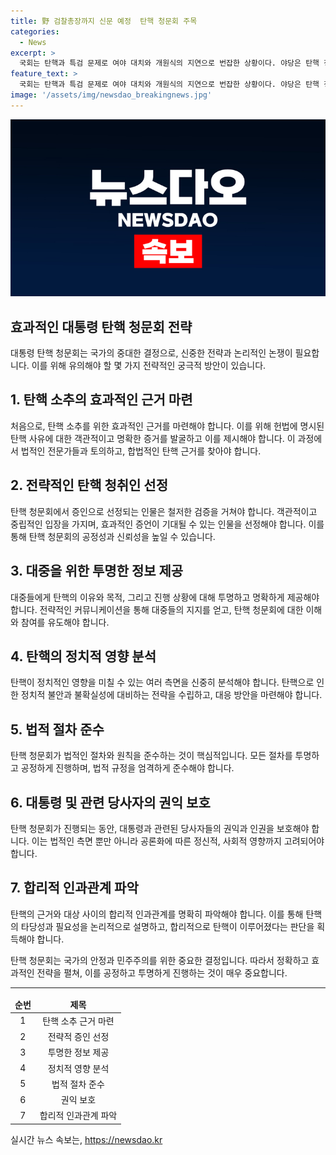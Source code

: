 ```yaml
---
title: 野 검찰총장까지 신문 예정  탄핵 청문회 주목
categories:
  - News
excerpt: >
  국회는 탄핵과 특검 문제로 여야 대치와 개원식의 지연으로 번잡한 상황이다. 야당은 탄핵 청문회와 여러 소추안을 국회에 제출하며 헌정 질서를 교란 중이라고 주장하고 있다. 그러나 이에 대한 비판도 있으며, 탄핵의 이유와 관련된 사례들을 들며 심각한 상황인지에 대한 의견을 제시하고 있다. 야당의 의도와 대통령 부인 등을 증인으로 불러 특정 인물을 모욕하려는 의도도 지적되고 있다. 현재 상황에서 탄핵 청문회는 중단되어야 한다는 견해가 있다.
feature_text: >
  국회는 탄핵과 특검 문제로 여야 대치와 개원식의 지연으로 번잡한 상황이다. 야당은 탄핵 청문회와 여러 소추안을 국회에 제출하며 헌정 질서를 교란 중이라고 주장하고 있다. 그러나 이에 대한 비판도 있으며, 탄핵의 이유와 관련된 사례들을 들며 심각한 상황인지에 대한 의견을 제시하고 있다. 야당의 의도와 대통령 부인 등을 증인으로 불러 특정 인물을 모욕하려는 의도도 지적되고 있다. 현재 상황에서 탄핵 청문회는 중단되어야 한다는 견해가 있다.
image: '/assets/img/newsdao_breakingnews.jpg'
---
```


<p><img src="/assets/img/newsdao_breakingnews.jpg" alt="firstkoreanews 속보" /></p>

<h2>효과적인 대통령 탄핵 청문회 전략</h2>

<p data-ke-size="size16">대통령 탄핵 청문회는 국가의 중대한 결정으로, 신중한 전략과 논리적인 논쟁이 필요합니다. 이를 위해 유의해야 할 몇 가지 전략적인 궁극적 방안이 있습니다.</p>

<h2 data-ke-size="size26">1. 탄핵 소추의 효과적인 근거 마련</h2>

<p data-ke-size="size16">처음으로, 탄핵 소추를 위한 효과적인 근거를 마련해야 합니다. 이를 위해 헌법에 명시된 탄핵 사유에 대한 객관적이고 명확한 증거를 발굴하고 이를 제시해야 합니다. 이 과정에서 법적인 전문가들과 토의하고, 합법적인 탄핵 근거를 찾아야 합니다.</p>

<h2 data-ke-size="size26">2. 전략적인 탄핵 청취인 선정</h2>

<p data-ke-size="size16">탄핵 청문회에서 증인으로 선정되는 인물은 철저한 검증을 거쳐야 합니다. 객관적이고 중립적인 입장을 가지며, 효과적인 증언이 기대될 수 있는 인물을 선정해야 합니다. 이를 통해 탄핵 청문회의 공정성과 신뢰성을 높일 수 있습니다.</p>

<h2 data-ke-size="size26">3. 대중을 위한 투명한 정보 제공</h2>

<p data-ke-size="size16">대중들에게 탄핵의 이유와 목적, 그리고 진행 상황에 대해 투명하고 명확하게 제공해야 합니다. 전략적인 커뮤니케이션을 통해 대중들의 지지를 얻고, 탄핵 청문회에 대한 이해와 참여를 유도해야 합니다.</p>

<h2 data-ke-size="size26">4. 탄핵의 정치적 영향 분석</h2>

<p data-ke-size="size16">탄핵이 정치적인 영향을 미칠 수 있는 여러 측면을 신중히 분석해야 합니다. 탄핵으로 인한 정치적 불안과 불확실성에 대비하는 전략을 수립하고, 대응 방안을 마련해야 합니다.</p>

<h2 data-ke-size="size26">5. 법적 절차 준수</h2>

<p data-ke-size="size16">탄핵 청문회가 법적인 절차와 원칙을 준수하는 것이 핵심적입니다. 모든 절차를 투명하고 공정하게 진행하며, 법적 규정을 엄격하게 준수해야 합니다.</p>

<h2 data-ke-size="size26">6. 대통령 및 관련 당사자의 권익 보호</h2>

<p data-ke-size="size16">탄핵 청문회가 진행되는 동안, 대통령과 관련된 당사자들의 권익과 인권을 보호해야 합니다. 이는 법적인 측면 뿐만 아니라 공론화에 따른 정신적, 사회적 영향까지 고려되어야 합니다.</p>

<h2 data-ke-size="size26">7. 합리적 인과관계 파악</h2>

<p data-ke-size="size16">탄핵의 근거와 대상 사이의 합리적 인과관계를 명확히 파악해야 합니다. 이를 통해 탄핵의 타당성과 필요성을 논리적으로 설명하고, 합리적으로 탄핵이 이루어졌다는 판단을 획득해야 합니다.</p>

<p data-ke-size="size16">탄핵 청문회는 국가의 안정과 민주주의를 위한 중요한 결정입니다. 따라서 정확하고 효과적인 전략을 펼쳐, 이를 공정하고 투명하게 진행하는 것이 매우 중요합니다.</p>

<hr>

<table>
<thead>
<tr>
<td style="text-align: center; height: 17px;"><b>순번</b></td>
<td style="text-align: center; height: 17px;"><b>제목</b></td>
</tr>
</thead>
<tbody>
<tr>
<td style="text-align: center; height: 17px;">1</td>
<td style="text-align: center; height: 17px;">탄핵 소추 근거 마련</td>
</tr>
<tr>
<td style="text-align: center; height: 17px;">2</td>
<td style="text-align: center; height: 17px;">전략적 증인 선정</td>
</tr>
<tr>
<td style="text-align: center; height: 17px;">3</td>
<td style="text-align: center; height: 17px;">투명한 정보 제공</td>
</tr>
<tr>
<td style="text-align: center; height: 17px;">4</td>
<td style="text-align: center; height: 17px;">정치적 영향 분석</td>
</tr>
<tr>
<td style="text-align: center; height: 17px;">5</td>
<td style="text-align: center; height: 17px;">법적 절차 준수</td>
</tr>
<tr>
<td style="text-align: center; height: 17px;">6</td>
<td style="text-align: center; height: 17px;">권익 보호</td>
</tr>
<tr>
<td style="text-align: center; height: 17px;">7</td>
<td style="text-align: center; height: 17px;">합리적 인과관계 파악</td>
</tr>
</tbody>
</table>
실시간 뉴스 속보는, <a href="https://newsdao.kr" rel="dofollow">https://newsdao.kr</a>


